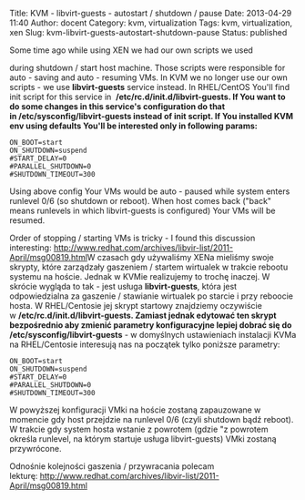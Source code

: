 Title: KVM - libvirt-guests - autostart / shutdown / pause
Date: 2013-04-29 11:40
Author: docent
Category: kvm, virtualization
Tags: kvm, virtualization, xen
Slug: kvm-libvirt-guests-autostart-shutdown-pause
Status: published

<!--:en-->Some time ago while using XEN we had our own scripts we used
during shutdown / start host machine. Those scripts were responsible for
auto - saving and auto - resuming VMs. In KVM we no longer use our own
scripts - we use **libvirt-guests** service instead. In RHEL/CentOS
You'll find init script for this service
in  **/etc/rc.d/init.d/libvirt-guests. If You want to do some changes in
this service's configuration do that in /etc/sysconfig/libvirt-guests
instead of init script. If You installed KVM env using defaults You'll
be interested only in following params:**

``` {.lang:sh .decode:true}
ON_BOOT=start
ON_SHUTDOWN=suspend
#START_DELAY=0
#PARALLEL_SHUTDOWN=0
#SHUTDOWN_TIMEOUT=300
```

Using above config Your VMs would be auto - paused while system enters
runlevel 0/6 (so shutdown or reboot). When host comes back ("back" means
runlevels in which libvirt-guests is configured) Your VMs will be
resumed.

Order of stopping / starting VMs is tricky - I found this discussion
interesting: <http://www.redhat.com/archives/libvir-list/2011-April/msg00819.html><!--:--><!--:pl-->W
czasach gdy używaliśmy XENa mieliśmy swoje skrypty, które zarządzały
gaszeniem / startem wirtualek w trakcie rebootu systemu na hoście.
Jednak w KVMie realizujemy to trochę inaczej. W skrócie wygląda to tak -
jest usługa **libvirt-guests**, która jest odpowiedzialna za gaszenie /
stawianie wirtualek po starcie i przy reboocie hosta. W RHEL/Centosie
jej skrypt startowy znajdziemy oczywiście
w **/etc/rc.d/init.d/libvirt-guests. Zamiast jednak edytować ten skrypt
bezpośrednio aby zmienić parametry konfiguracyjne lepiej dobrać się do**
**/etc/sysconfig/libvirt-guests** - w domyślnych ustawieniach instalacji
KVMa na RHEL/Centosie interesują nas na początek tylko poniższe
parametry:

``` {.lang:sh .decode:true}
ON_BOOT=start
ON_SHUTDOWN=suspend
#START_DELAY=0
#PARALLEL_SHUTDOWN=0
#SHUTDOWN_TIMEOUT=300
```

W powyższej konfiguracji VMki na hoście zostaną zapauzowane w momencie
gdy host przejdzie na runlevel 0/6 (czyli shutdown bądź reboot). W
trakcie gdy system hosta wstanie z powrotem (gdzie "z powrotem określa
runlevel, na którym startuje usługa libvirt-guests) VMki zostaną
przywrócone.

Odnośnie kolejności gaszenia / przywracania polecam
lekturę: <http://www.redhat.com/archives/libvir-list/2011-April/msg00819.html><!--:-->
